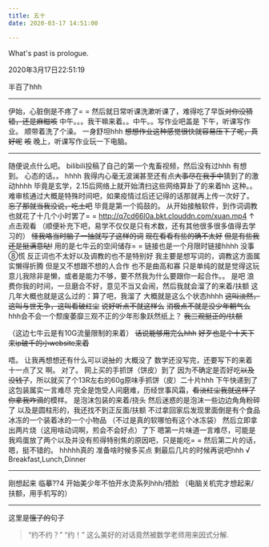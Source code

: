 ```yaml
---
title: 五十
date: 2020-03-17 14:51:00

---
```

What's past is prologue.

<!--more-->2020年3月17日22:51:19
半百了hhh


----------
伊始，心脏倒是不疼了= =
然后就日常听课洗漱听课了，难得吃了早饭~~对你没猜错，还是麻糍咳~~
中午。。。我干嘛来着。。中午。。写作业吧盖是
下午，听课写作业。
顺带着洗了个澡。
一身舒坦hhh
~~想想作业这种感觉很快就容易压下了呢，真好呢~~
~~咳~~
晚上，听课写作业玩一下电脑。


----------
随便说点什么吧。
bilibili投稿了自己的第一个鬼畜视频，然后没有过hhh
有想到。
心态的话。。
hhhh
我得内心毫无波澜甚至还有点~~大事尽在我手中~~猜到了的激动hhhh
毕竟是玄学，2.15后网络上就开始清扫这些网络算卦了的来着hh
这种。。
难审核通过大概是特殊时间吧，如果疫情过后还记得的话那就再上传一次好了。
~~忘了那就当我没说，吃土吧~~
毕竟是第一个捣鼓的。
从开始接触软件，到作词调教也就花了十几个小时罢了= =
<http://q7cd66l0a.bkt.clouddn.com/xuan.mp4>
↑点击观看
（顺便补充下吧，易学不仅仅是只有术数，还有其他很多很多值得去学习的）
~~怪我咯当时脑子一抽就写了这样的词~~
~~现在看看有些的确不太好~~
~~但是有些我还是挺满意哒!~~
用的是七牛云的空间储存= =
链接也是一个月限时链接hhhh
没事⑧慌
反正词也不太好以及调教的也不是特别好
我主要是想写词的，调教这方面属实懒得折腾
但是又不想跟不想的人合作
也不是曲高和寡
只是单纯的就是觉得这玩意儿我除非是懒，或者是能力不够，要不然我为什么要跟你一起合作。。
是吧
浪费你我的时间，一旦磨合不好，意见不当又会闹，然后我就会溜了的来着/扶额
这几年大概也就是这么过的：算了吧，我溜了
大概就是这么个状态hhhh
~~这叫淡然，这叫与世无争，这叫看破红尘~~
~~说好听点不就这样么~~
~~消极点不就是没少年朝气么~~
hhh会不会一个颓废萎靡三观不正的少年形象跃然纸上？
~~我三观挺正的/扶额~~

（这边七牛云是有10G流量限制的来着）
~~话说能够用完么hhh~~
~~好歹也是个十天下来ip破千的小website来着~~

唔。
让我再想想还有什么可以说~~扯~~的
大概没了
数学还没写完，还要写下的来着
十一点了又
啊。
对了。
网上买的手抓饼（饼皮）到了
因为不确定是否好吃~~以及没钱了~~，所以就买了个13R左右的60g原味手抓饼（皮）二十片hhh
下午快递到了
这包装属实一言难尽
完全是饱受人间磨难，历经世事风霜，~~看淡红尘我就这样了你拿我咋滴~~的模样。
是泡沫包装的来着/挠头
然后迷惑的是泡沫一些边边角角粉碎了
以及是圆柱形的，我还找不到正反面/扶额
不过拿回家后发现里面倒是有个食品冰冻的一个装着冰的一个小物品
（不过是真的软哪怕有这个冰冻袋）
然后立即拿出两片烧（这用啥动词啊，煎会不会好点）了下
嗯第一片味道一言难尽，可能是我鸡蛋放了两个以及并没有煎得特别焦的原因吧，只是能吃= =
然后第二片的话，嗯，挺不错的。
hhhhh真的
准备啥时候多买点
剩最后几片的时候再说吧hhh
√ Breakfast,Lunch,Dinner


----------
刚想起来
临摹??4
开始美少年不怕开水烫系列hhh/捂脸
（电脑关机完才想起来/扶额，用手机写的）

----------
这里是~~饿了的~~句子

> “约不约？”
> “约！”
> 这么美好的对话竟然被数学老师用来因式分解.